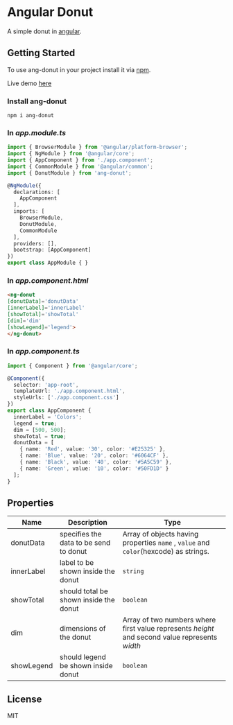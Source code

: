 # Angular Donut

A simple donut in [angular](https://angular.io/).

## Getting Started
To use ang-donut in your project install it via [npm](https://www.npmjs.com/package/ang-donut).

Live demo [here](https://stackblitz.com/edit/angdonutdemo)

### Install ang-donut

`npm i ang-donut`

### In *app.module.ts*

```typescript
import { BrowserModule } from '@angular/platform-browser';
import { NgModule } from '@angular/core';
import { AppComponent } from './app.component';
import { CommonModule } from '@angular/common';
import { DonutModule } from 'ang-donut';

@NgModule({
  declarations: [
    AppComponent
  ],
  imports: [
    BrowserModule,
    DonutModule,
    CommonModule 
  ],
  providers: [],
  bootstrap: [AppComponent]
})
export class AppModule { }
```

### In *app.component.html*

```html
<ng-donut 
[donutData]='donutData' 
[innerLabel]='innerLabel' 
[showTotal]='showTotal' 
[dim]='dim' 
[showLegend]='legend'>
</ng-donut>
```

### In *app.component.ts*

```typescript
import { Component } from '@angular/core';

@Component({
  selector: 'app-root',
  templateUrl: './app.component.html',
  styleUrls: ['./app.component.css']
})
export class AppComponent {
  innerLabel = 'Colors';
  legend = true;
  dim = [500, 500];
  showTotal = true;
  donutData = [
    { name: 'Red', value: '30', color: '#E25325' },
    { name: 'Blue', value: '20', color: '#6064CF' },
    { name: 'Black', value: '40', color: '#5A5C59' },
    { name: 'Green', value: '10', color: '#50FD1D' }
  ];
}

```
## Properties

| Name | Description |Type
| ------ | ------ |--------|
| donutData | specifies the data to be send to donut |Array of objects having properties `name` , `value` and `color`(hexcode) as strings.
| innerLabel | label to be shown inside the donut | `string` 
| showTotal | should total be shown inside the donut | `boolean`
| dim | dimensions of the donut | Array of two numbers where first value represents *height* and second value represents *width*
| showLegend |should legend be shown inside donut | `boolean`

## License
MIT